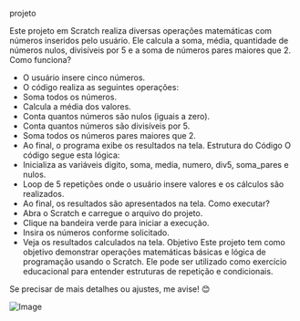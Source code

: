 projeto 

Este projeto em Scratch realiza diversas operações matemáticas com números inseridos pelo usuário. Ele calcula a soma, média, quantidade de números nulos, divisíveis por 5 e a soma de números pares maiores que 2.
Como funciona?
- O usuário insere cinco números.
- O código realiza as seguintes operações:
- Soma todos os números.
- Calcula a média dos valores.
- Conta quantos números são nulos (iguais a zero).
- Conta quantos números são divisíveis por 5.
- Soma todos os números pares maiores que 2.
- Ao final, o programa exibe os resultados na tela.
Estrutura do Código
O código segue esta lógica:
- Inicializa as variáveis digito, soma, media, numero, div5, soma_pares e nulos.
- Loop de 5 repetições onde o usuário insere valores e os cálculos são realizados.
- Ao final, os resultados são apresentados na tela.
Como executar?
- Abra o Scratch e carregue o arquivo do projeto.
- Clique na bandeira verde para iniciar a execução.
- Insira os números conforme solicitado.
- Veja os resultados calculados na tela.
Objetivo
Este projeto tem como objetivo demonstrar operações matemáticas básicas e lógica de programação usando o Scratch. Ele pode ser utilizado como exercício educacional para entender estruturas de repetição e condicionais.

Se precisar de mais detalhes ou ajustes, me avise! 😊

![Image](https://github.com/user-attachments/assets/688a17a7-39e2-400c-922f-cc2a1743c722)
